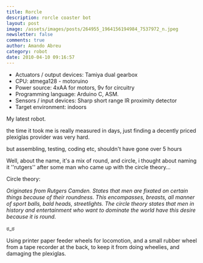 ```yaml
---
title: Rorcle
description: rorcle coaster bot
layout: post
image: /assets/images/posts/264955_1964156194984_7537972_n.jpeg
newsletter: false
comments: true
author: Amando Abreu
category: robot
date: 2010-04-10 09:16:57
---
```



* Actuators / output devices: Tamiya dual gearbox
* CPU: atmega128 - motoruino
* Power source: 4xAA for motors, 9v for circuitry
* Programming language: Arduino C, ASM.
* Sensors / input devices: Sharp short range IR proximity detector
* Target environment: indoors

My latest robot.

the time it took me is really measured in days, just finding a decently priced plexiglas provider was very hard.

but assembling, testing, coding etc, shouldn't have gone over 5 hours

Well, about the name, it's a mix of round, and circle, i thought about naming it ''rutgers'' after some man who came up with the circle theory...

Circle theory:

*Originates from Rutgers Camden. States that men are fixated on certain things because of their roundness. This encompasses, breasts, all manner of sport balls, bald heads, streetlights. The circle theory states that men in history and entertainment who want to dominate the world have this desire because it is round.*

ಠ_ಠ

Using printer paper feeder wheels for locomotion, and a small rubber wheel from a tape recorder at the back, to keep it from doing wheelies, and damaging the plexiglas.